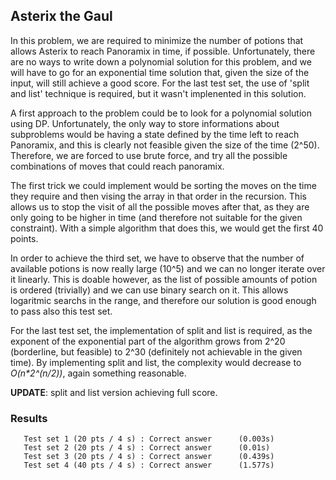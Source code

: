 ## Asterix the Gaul
In this problem, we are required to minimize the number of potions that allows Asterix to reach Panoramix in time, if possible. Unfortunately, there are no ways to write down a polynomial solution for this problem, and we will have to go for an exponential time solution that, given the size of the input, will still achieve a good score. For the last test set, the use of 'split and list' technique is required, but it wasn't implenented in this solution.

A first approach to the problem could be to look for a polynomial solution using DP. Unfortunately, the only way to store informations about subproblems would be having a state defined by the time left to reach Panoramix, and this is clearly not feasible given the size of the time (2^50). Therefore, we are forced to use brute force, and try all the possible combinations of moves that could reach panoramix. 

The first trick we could implement would be sorting the moves on the time they require and then vising the array in that order in the recursion. This allows us to stop the visit of all the possible moves after that, as they are only going to be higher in time (and therefore not suitable for the given constraint). With a simple algorithm that does this, we would get the first 40 points.

In order to achieve the third set, we have to observe that the number of available potions is now really large (10^5) and we can no longer iterate over it linearly. This is doable however, as the list of possible amounts of potion is ordered (trivially) and we can use binary search on it. This allows logaritmic searchs in the range, and therefore our solution is good enough to pass also this test set.

For the last test set, the implementation of split and list is required, as the exponent of the exponential part of the algorithm grows from 2^20 (borderline, but feasible) to 2^30 (definitely not achievable in the given time). By implementing split and list, the complexity would decrease to *O(n\*2^(n/2))*, again something reasonable. 

**UPDATE**: split and list version achieving full score.

### Results
```
   Test set 1 (20 pts / 4 s) : Correct answer      (0.003s)
   Test set 2 (20 pts / 4 s) : Correct answer      (0.01s)
   Test set 3 (20 pts / 4 s) : Correct answer      (0.439s)
   Test set 4 (40 pts / 4 s) : Correct answer      (1.577s)
```

